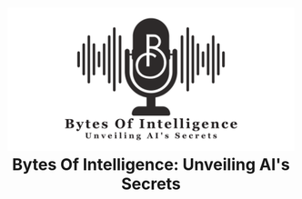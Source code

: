 <div align="center">
      <h1> <img src="https://github.com/Bytes-Of-Intelligence-Unveiling-AI/Bytes-Of-Intelligence-Unveiling-AI/blob/main/Conent/Bytes%20Of%20Intelligencess.png" width="600px"><br/> Bytes Of Intelligence: Unveiling AI's Secrets</h1>
     </div>
